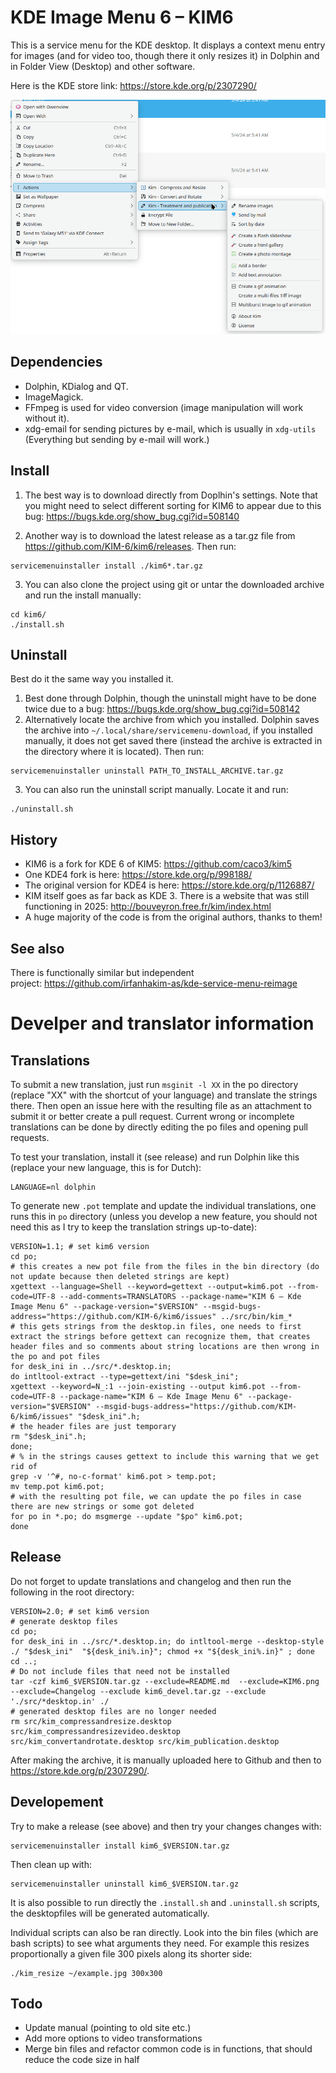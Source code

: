 # KDE Image Menu 6 – KIM6

This is a service menu for the KDE desktop. It displays a context menu entry for images (and for video too, though there it only resizes it) in Dolphin and in Folder View (Desktop) and other software.

Here is the KDE store link: https://store.kde.org/p/2307290/

![Screenshot](KIM6.png)

## Dependencies
- Dolphin, KDialog and QT.
- ImageMagick.
- FFmpeg is used for video conversion (image manipulation will work without it).
- xdg-email for sending pictures by e-mail, which is usually in `xdg-utils` (Everything but sending by e-mail will work.)

## Install

1. The best way is to download directly from Doplhin's settings. Note that you might need to select different sorting for KIM6 to appear due to this bug: https://bugs.kde.org/show_bug.cgi?id=508140 

2. Another way is to download the latest release as a tar.gz file from https://github.com/KIM-6/kim6/releases.
   Then run:
```
servicemenuinstaller install ./kim6*.tar.gz
```
3. You can also clone the project using git or untar the downloaded archive and run the install manually:
```
cd kim6/
./install.sh
```

## Uninstall
Best do it the same way you installed it.
1. Best done through Dolphin, though the uninstall might have to be done twice due to a bug: https://bugs.kde.org/show_bug.cgi?id=508142
2. Alternatively  locate the archive from which you installed. Dolphin saves the archive into `~/.local/share/servicemenu-download`, if you installed manually, it does not get saved there (instead the archive is extracted in the directory where it is located). Then run:
```
servicemenuinstaller uninstall PATH_TO_INSTALL_ARCHIVE.tar.gz 
```

3. You can also run the uninstall script manually. Locate it and run:
```
./uninstall.sh
```

## History
- KIM6 is a fork for KDE 6 of KIM5: https://github.com/caco3/kim5 
- One KDE4 fork is here: https://store.kde.org/p/998188/
- The original version for KDE4 is here: https://store.kde.org/p/1126887/
- KIM itself goes as far back as KDE 3. There is a website that was still functioning in 2025: http://bouveyron.free.fr/kim/index.html
- A huge majority of the code is from the original authors, thanks to them!

## See also
There is functionally similar but independent project: https://github.com/irfanhakim-as/kde-service-menu-reimage

# Develper and translator information
## Translations
To submit a new translation, just run `msginit -l XX` in the po directory (replace "XX" with the shortcut of your language) and translate the strings there. Then open an issue here with the resulting file as an attachment to submit it or better create a pull request. Current wrong or incomplete translations can be done by directly editing the po files and opening pull requests.

To test your translation, install it (see release) and run Dolphin like this (replace your new language, this is for Dutch):
```
LANGUAGE=nl dolphin
```

To generate new `.pot` template and update the individual translations, one runs this in `po` directory (unless you develop a new feature, you should not need this as I try to keep the translation strings up-to-date):
```
VERSION=1.1; # set kim6 version
cd po;
# this creates a new pot file from the files in the bin directory (do not update because then deleted strings are kept)
xgettext --language=Shell --keyword=gettext --output=kim6.pot --from-code=UTF-8 --add-comments=TRANSLATORS --package-name="KIM 6 – Kde Image Menu 6" --package-version="$VERSION" --msgid-bugs-address="https://github.com/KIM-6/kim6/issues" ../src/bin/kim_*
# this gets strings from the desktop.in files, one needs to first extract the strings before gettext can recognize them, that creates header files and so comments about string locations are then wrong in the po and pot files
for desk_ini in ../src/*.desktop.in;
do intltool-extract --type=gettext/ini "$desk_ini";
xgettext --keyword=N_:1 --join-existing --output kim6.pot --from-code=UTF-8 --package-name="KIM 6 – Kde Image Menu 6" --package-version="$VERSION" --msgid-bugs-address="https://github.com/KIM-6/kim6/issues" "$desk_ini".h;
# the header files are just temporary
rm "$desk_ini".h;
done;
# % in the strings causes gettext to include this warning that we get rid of
grep -v '^#, no-c-format' kim6.pot > temp.pot;
mv temp.pot kim6.pot;
# with the resulting pot file, we can update the po files in case there are new strings or some got deleted
for po in *.po; do msgmerge --update "$po" kim6.pot;
done
```
## Release
Do not forget to update translations and changelog and then run the following in the root directory:
```
VERSION=2.0; # set kim6 version
# generate desktop files
cd po;
for desk_ini in ../src/*.desktop.in; do intltool-merge --desktop-style ./ "$desk_ini"  "${desk_ini%.in}"; chmod +x "${desk_ini%.in}" ; done
cd ..;
# Do not include files that need not be installed
tar -czf kim6_$VERSION.tar.gz --exclude=README.md  --exclude=KIM6.png --exclude=Changelog --exclude kim6_devel.tar.gz --exclude './src/*desktop.in' ./
# generated desktop files are no longer needed
rm src/kim_compressandresize.desktop src/kim_compressandresizevideo.desktop src/kim_convertandrotate.desktop src/kim_publication.desktop
```

After making the archive, it is manually uploaded here to Github and then to https://store.kde.org/p/2307290/.

## Developement
Try to make a release (see above) and then try your changes changes with:
```
servicemenuinstaller install kim6_$VERSION.tar.gz
```
Then clean up with:
```
servicemenuinstaller uninstall kim6_$VERSION.tar.gz
```

It is also possible to run directly the `.install.sh` and `.uninstall.sh` scripts, the desktopfiles will be generated automatically. 

Individual scripts can also be ran directly. Look into the bin files (which are bash scripts) to see what arguments they need. For example this resizes proportionally a given file 300 pixels along its shorter side:
```
./kim_resize ~/example.jpg 300x300
```

## Todo

- Update manual (pointing to old site etc.)
- Add more options to video transformations
- Merge bin files and refactor common code is in functions, that should reduce the code size in half
